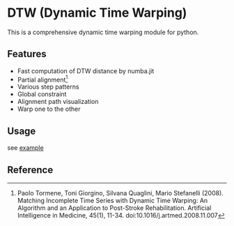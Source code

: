 # DTW (Dynamic Time Warping)
This is a comprehensive dynamic time warping module for python.

## Features
* Fast computation of DTW distance by numba.jit
* Partial alignment[^1]
* Various step patterns
* Global constraint
* Alignment path visualization
* Warp one to the other

## Usage
see [example](./example.ipynb)

## Reference
[^1]: Paolo Tormene, Toni Giorgino, Silvana Quaglini, Mario Stefanelli (2008). Matching Incomplete Time Series with Dynamic Time Warping: An Algorithm and an Application to Post-Stroke Rehabilitation. Artificial Intelligence in Medicine, 45(1), 11-34. doi:10.1016/j.artmed.2008.11.007
